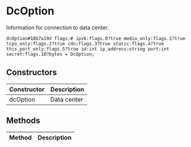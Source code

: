 # DcOption
Information for connection to data center.

```
dcOption#18b7a10d flags:# ipv6:flags.0?true media_only:flags.1?true tcpo_only:flags.2?true cdn:flags.3?true static:flags.4?true this_port_only:flags.5?true id:int ip_address:string port:int secret:flags.10?bytes = DcOption;
```

## Constructors
| Constructor | Description |
| ---- | ----------- |
| dcOption | Data center |


## Methods
| Method | Description |
| ---- | ----------- |


